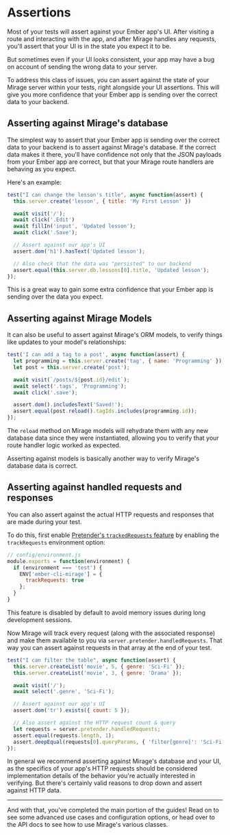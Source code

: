 # Assertions

Most of your tests will assert against your Ember app's UI. After visiting a route and interacting with the app, and after Mirage handles any requests, you'll assert that your UI is in the state you expect it to be.

But sometimes even if your UI looks consistent, your app may have a bug on account of sending the wrong data to your server.

To address this class of issues, you can assert against the state of your Mirage server within your tests, right alongside your UI assertions. This will give you more confidence that your Ember app is sending over the correct data to your backend.


## Asserting against Mirage's database

The simplest way to assert that your Ember app is sending over the correct data to your backend is to assert against Mirage's database. If the correct data makes it there, you'll have confidence not only that the JSON payloads from your Ember app are correct, but that your Mirage route handlers are behaving as you expect.

Here's an example:

```js
test("I can change the lesson's title", async function(assert) {
  this.server.create('lesson', { title: 'My First Lesson' })

  await visit('/');
  await click('.Edit')
  await fillIn('input', 'Updated lesson');
  await click('.Save');

  // Assert against our app's UI
  assert.dom('h1').hasText('Updated lesson');

  // Also check that the data was "persisted" to our backend
  assert.equal(this.server.db.lessons[0].title, 'Updated lesson');
});
```

This is a great way to gain some extra confidence that your Ember app is sending over the data you expect.


## Asserting against Mirage Models

It can also be useful to assert against Mirage's ORM models, to verify things like updates to your model's relationships:

```js
test('I can add a tag to a post', async function(assert) {
  let programming = this.server.create('tag', { name: 'Programming' });
  let post = this.server.create('post');

  await visit(`/posts/${post.id}/edit`);
  await select('.tags', 'Programming');
  await click('.save');

  assert.dom().includesText('Saved!');
  assert.equal(post.reload().tagIds.includes(programming.id));
});
```

The `reload` method on Mirage models will rehydrate them with any new database data since they were instantiated, allowing you to verify that your route handler logic worked as expected.

Asserting against models is basically another way to verify Mirage's database data is correct.


## Asserting against handled requests and responses

You can also assert against the actual HTTP requests and responses that are made during your test.

To do this, first enable [Pretender's `trackedRequests` feature](https://github.com/pretenderjs/pretender#tracking-requests) by enabling the `trackRequests` environment option:

```js
// config/environment.js
module.exports = function(environment) {
  if (environment === 'test') {
    ENV['ember-cli-mirage'] = {
      trackRequests: true
    };
  }
}
```

This feature is disabled by default to avoid memory issues during long development sessions.

Now Mirage will track every request (along with the associated response) and make them available to you via `server.pretender.handledRequests`. That way you can assert against requests in that array at the end of your test.

```js
test("I can filter the table", async function(assert) {
  this.server.createList('movie', 5, { genre: 'Sci-Fi' });
  this.server.createList('movie', 3, { genre: 'Drama' });

  await visit('/');
  await select('.genre', 'Sci-Fi');

  // Assert against our app's UI
  assert.dom('tr').exists({ count: 5 });

  // Also assert against the HTTP request count & query
  let requests = server.pretender.handledRequests;
  assert.equal(requests.length, 1);
  assert.deepEqual(requests[0].queryParams, { 'filter[genre]': 'Sci-Fi' });
});
```

In general we recommend asserting against Mirage's database and your UI, as the specifics of your app's HTTP requests should be considered implementation details of the behavior you're actually interested in verifying. But there's certainly valid reasons to drop down and assert against HTTP data.



---

And with that, you've completed the main portion of the guides! Read on to see some advanced use cases and configuration options, or head over to the API docs to see how to use Mirage's various classes.
